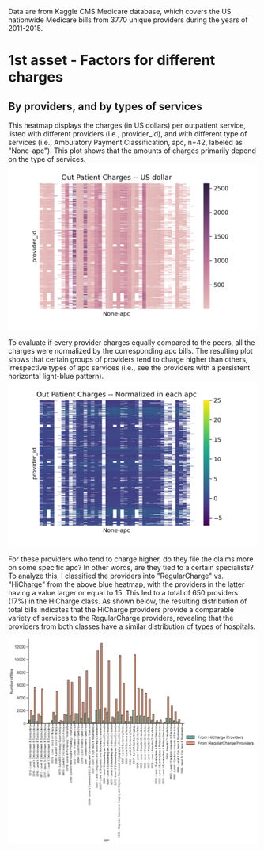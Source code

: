 Data are from Kaggle CMS Medicare database, which covers the US nationwide Medicare bills from 3770 unique providers during the years of 2011-2015. 
# 1st asset - Factors for different charges
## By providers, and by types of services
This heatmap displays the charges (in US dollars) per outpatient service, listed with different providers (i.e., provider_id), and with different type of services (i.e., Ambulatory Payment Classification, apc, n=42, labeled as "None-apc"). This plot shows that the amounts of charges primarily depend on the type of services.  
![Figure1](OutPatientCharges.png)     


To evaluate if every provider charges equally compared to the peers, all the charges were normalized by the corresponding apc bills. The resulting plot shows that certain groups of providers tend to charge higher than others, irrespective types of apc services (i.e., see the providers with a persistent horizontal light-blue pattern).   
![Figure2](OutPatientChargesNorm.png)

For these providers who tend to charge higher, do they file the claims more on some specific apc? In other words, are they tied to a certain specialists? To analyze this, I classified the providers into "RegularCharge" vs. "HiCharge" from the above blue heatmap, with the providers in the latter having a value larger or equal to 15. This led to a total of 650 providers (17%) in the HiCharge class. As shown below, the resulting distribution of total bills indicates that the HiCharge providers provide a comparable variety of services to the RegularCharge providers, revealing that the providers from both classes have a similar distribution of types of hospitals.      

![Figure3](Providersbyapc.png)

